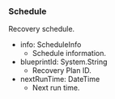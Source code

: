 ### Schedule
Recovery schedule.

- info: ScheduleInfo
  - Schedule information.
- blueprintId: System.String
  - Recovery Plan ID.
- nextRunTime: DateTime
  - Next run time.
